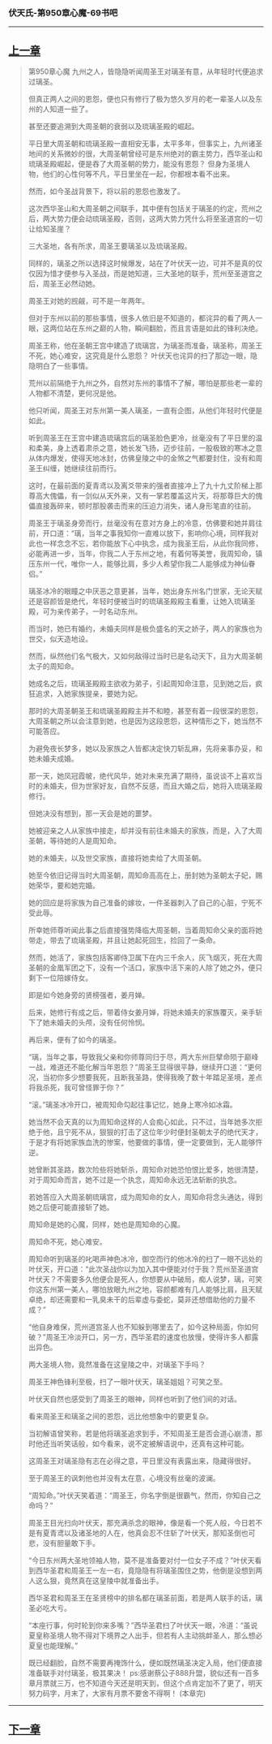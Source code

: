 ### 伏天氏-第950章心魔-69书吧

--------
[上一章](./1fd6af11fe1caa1f439e33168ec78575.md)
--------


>
>
>
>第950章心魔
>九州之人，皆隐隐听闻周圣王对璃圣有意，从年轻时代便追求过璃圣。
>
>但真正两人之间的恩怨，便也只有修行了极为悠久岁月的老一辈圣人以及东州的人知道一些了。
>
>甚至还要追溯到大周圣朝的衰弱以及琉璃圣殿的崛起。
>
>平日里大周圣朝和琉璃圣殿一直相安无事，太平多年，但事实上，九州诸圣地间的关系微妙的很，大周圣朝曾经可是东州绝对的霸主势力，西华圣山和琉璃圣殿崛起，便是吞了大周圣朝的势力，能没有恩怨？
>但身为圣境人物，他们的心性何等不凡，平日里坐在一起，你都根本看不出来。
>
>然而，如今圣战背景下，将以前的恩怨也激发了。
>
>这次西华圣山和大周圣朝之间联手，其中便有包括关于璃圣的约定，荒州之后，两大势力便会动琉璃圣殿，否则，这两大势力凭什么将至圣道宫的一切让给知圣崖？
>
>三大圣地，各有所求，周圣王要璃圣以及琉璃圣殿。
>
>同样的，璃圣之所以选择这时候爆发，站在了叶伏天一边，可并不是真的仅仅因为惜才便参与入圣战，而是她知道，三大圣地的联手，荒州至圣道宫之后，周圣王必然动她。
>
>周圣王对她的觊觎，可不是一年两年。
>
>但对于东州以前的那些事情，很多人依旧是不知道的，都诧异的看了两人一眼，这两位站在东州之巅的人物，瞬间翻脸，而且言语是如此的锋利决绝。
>
>周圣王称，他在圣朝王宫中建造了琉璃宫，为璃圣而准备，璃圣称，周圣王不死，她心难安，这究竟是什么恩怨？
>叶伏天也诧异的扫了那边一眼，隐隐明白了一些事情。
>
>荒州以前隔绝于九州之外，自然对东州的事情不了解，哪怕是那些老一辈的人物都不清楚，更何况是他。
>
>他只听闻，周圣王对东州第一美人璃圣，一直有企图，从他们年轻时代便是如此。
>
>听到周圣王在王宫中建造琉璃宫后的璃圣脸色更冷，丝毫没有了平日里的温和柔美，身上透着肃杀之意，她长发飞扬，迈步往前，一股极致的寒冰之意从体内爆发，使得天地冰封，仿佛皇陵之中的金煞之气都要封住，没有和周圣王纠缠，她继续往前而行。
>
>这时，在最前面的夏青鸢以及离爻带来的强者直接冲上了九十九丈阶梯上那尊高大傀儡，有一剑似从天外来，又有一掌若覆盖这片天，将那尊巨大的傀儡直接轰碎来，顿时那股袭击而来的压迫力消失，诸人身形笔直的往前。
>
>周圣王于璃圣身旁而行，丝毫没有在意对方身上的冷意，仿佛要和她并肩往前，开口道：“璃，当年之事我知你一直难以放下，影响你心境，同样我对此也一样念念不忘，若你能放下心中执念，成为我圣王后，从此你我同修，必能再进一步，当年，你我二人于东州之地，有着何等美誉，我周知命，镇压东州一代，唯你一人，能够比肩，多少人希望你我二人能够成为神仙眷侣。”
>
>璃圣冰冷的眼瞳之中厌恶之意更甚，当年，她出身东州名门世家，无论天赋还是容颜皆是绝代，年轻时便被当时的琉璃圣殿殿主看重，让她入琉璃圣殿，可为亲传弟子，一时名动东州。
>
>而当时，她已有婚约，未婚夫同样是极负盛名的天之娇子，两人的家族也为世交，似天造地设。
>
>然而，纵然他们名气极大，又如何敌得过当时已是名动天下，且为大周圣朝太子的周知命。
>
>她成名之后，琉璃圣殿殿主欲收为弟子，引起周知命注意，见到她之后，疯狂追求，入她家族提亲，要她为妃。
>
>那时的大周圣朝圣王和琉璃圣殿殿主并不和睦，甚至有着一段很深的恩怨，大周圣朝之所以会注意到她，也是因为这段恩怨，这种情形之下，她当然不可能答应。
>
>为避免夜长梦多，她以及家族之人皆都决定快刀斩乱麻，先将亲事办妥，和她未婚夫成婚。
>
>那一天，她凤冠霞帔，绝代风华，她对未来充满了期待，虽说谈不上喜欢当时的未婚夫，但为世家好友，自然不反感，而且大婚之后，她将入琉璃圣殿修行。
>
>但她决没有想到，那一天会是她的噩梦。
>
>她被迎亲之人从家族中接走，却并没有前往未婚夫的家族，而是，入了大周圣朝，等待她的人是周知命。
>
>她的未婚夫，以及世交家族，直接将她卖给了大周圣朝。
>
>她至今依旧记得当时大周圣朝，周知命高高在上，册封她为圣朝太子妃，赐她荣华，要和她完婚。
>
>她的回应是将家族为自己准备的嫁妆，一件圣器刺入了自己的心脏，宁死不受此辱。
>
>所幸她师尊听闻此事之后直接强势降临大周圣朝，当着周知命父亲的面将她带走，带去了琉璃圣殿，并且让她起死回生，捡回了一条命。
>
>然而，她活了，家族包括客卿侍卫属下在内三千余人，灰飞烟灭，死在大周圣朝的金凰军团之下，没有一个活口，家族中活下来的人除了她之外，便只剩下一位陪嫁侍女。
>
>即是如今她身旁的贤榜强者，姜月婵。
>
>后来，她修行有成之后，带着侍女姜月婵，将她未婚夫的家族覆灭，亲手斩下了她未婚夫的头颅，没有任何怜悯。
>
>再后来，便有了如今的璃圣。
>
>“璃，当年之事，导致我父亲和你师尊同归于尽，两大东州巨擘命陨于巅峰一战，难道还不能化解当年恩怨？”周圣王显得很平静，继续开口道：“更何况，当初你多少想要我死，且断我圣路，使得我晚了数十年踏足圣境，差点将我杀死，我可曾怪罪于你？”
>
>“滚。”璃圣冰冷开口，被周知命勾起往事记忆，她身上寒冷如冰霜。
>
>她当然不会天真的以为周知命这样的人会痴心如此，只不过，当年她多次拒绝于他，且宁死不从，狠狠的打击了这位年少时便封圣朝太子的绝代天才，于是才有将她家族血洗的惨案，他要做的事情，便一定要做到，无人能够忤逆。
>
>她曾断其圣路，数次险些将她斩杀，周知命对她恐怕恨比爱多，她很清楚，对于周知命而言，她不过是一个执念，周知命永远无法斩断的执念。
>
>若她答应入大周圣朝琉璃宫，成为周知命的女人，周知命将念头通达，得到她之后便可能直接斩了她。
>
>周知命是她的心魔，同样，她也是周知命的心魔。
>
>周知命不死，她心难安。
>
>周知命听到璃圣的叱喝声神色冰冷，御空而行的他冰冷的扫了一眼不远处的叶伏天，开口道：“此次圣战你以为加入其中便能对付于我？荒州至圣道宫叶伏天？不需要多久他便会是死人，你想要从中破局，痴人说梦，璃，可笑你这东州第一美人，哪怕放眼九州之地，容颜都难有几人能够比肩，且天赋卓绝，却还需要和一乳臭未干的后辈虚与委蛇，莫非还想借助他的力量不成？”
>
>“他自身难保，荒州道宫圣人也不知躲到哪里去了，如今这种局面，你如何破？”周圣王冷淡开口，另一方，西华圣君的速度也放慢，使得许多人都露出异色。
>
>两大圣境人物，竟然准备在这皇陵之中，对璃圣下手吗？
>
>周圣王神色锋利至极，扫了一眼叶伏天，璃圣姐姐？可笑之至。
>
>叶伏天自然也感受到了周圣王的眼神，同样也听到了他们间的对话。
>
>看来周圣王和璃圣之间的恩怨，远比他想象中的要更复杂。
>
>当初解语曾笑称，若是他将璃圣追求到手，不知周圣王是否会道心崩溃，那时他还当听笑话般，如今看来，说不定被解语说中，还真有这种可能。
>
>这周圣王对璃圣隐有志在必得之意，平日里没有表露出来，隐藏得很好。
>
>至于周圣王的讽刺他也并没有太在意，心境没有丝毫的波澜。
>
>“周知命。”叶伏天笑着道：“周圣王，你名字倒是很霸气，然而，你知自己之命吗？”
>
>周圣王目光扫向叶伏天，那充满杀念的眼神，像是看一个死人般，今日若不是有夏青鸢以及诸圣地的人在，他真会忍不住斩了叶伏天，那知圣倒也可悲，没有胆量敢下手。
>
>“今日东州两大圣地领袖人物，莫不是准备要对付一位女子不成？”叶伏天看到西华圣君和周圣王一左一右，竟隐隐有将璃圣围住之势，他倒是没想到两人这么狠，竟然真在这皇陵中就准备出手。
>
>西华圣君和周圣王在圣贤榜中的排名都在璃圣前面，若是两人联手的话，璃圣必吃大亏。
>
>“本座行事，何时轮到你来多嘴？”西华圣君扫了叶伏天一眼，冷道：“虽说夏皇称圣境人物不得对下境界之人出手，但若有人主动挑衅圣人，那么想必夏皇也能理解。”
>
>既已经翻脸，自然不需要再掩饰什么，便如既然璃圣决定入局，他们便直接准备联手对付璃圣，极其果决！
>ps:感谢蔡公子888升盟，貌似还有一百多章月票就三万，也不知道今天还是明天到，但这个点肯定加不了更了，明天努力码字，月末了，大家有月票不要舍不得啊！
>(本章完)
>
>

--------
[下一章](./a7ad1be3902992691e9f075500bb128e.md)
--------
